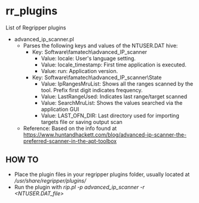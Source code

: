 # rr_plugins
List of Regripper plugins
- advanced_ip_scanner.pl
  - Parses the following keys and values of the NTUSER.DAT hive:
    - Key: Software\famatech\advanced_IP_scanner
      - Value: locale: User's language setting. 
      - Value: locale_timestamp: First time application is executed.
      - Value: run: Application version.
    - Key:  Software\famatech\advanced_IP_scanner\State
      - Value: IpRangesMruList: Shows all the ranges scanned by the tool. Prefix first digit indicates frequency.
      - Value: LastRangeUsed: Indicates last range/target scanned
      - Value: SearchMruList: Shows the values searched via the application GUI
      - Value: LAST_OFN_DIR: Last directory used for importing targets file or saving output scan
  - Reference: Based on the info found at https://www.huntandhackett.com/blog/advanced-ip-scanner-the-preferred-scanner-in-the-apt-toolbox       

## HOW TO
- Place the plugin files in your regripper plugins folder, usually located at */usr/share/regripper/plugins/*
- Run the plugin with *rip.pl -p advanced_ip_scanner -r <NTUSER.DAT_file>*
